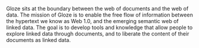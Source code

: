Gloze sits at the boundary between the web of documents and the web of data. The mission of Gloze is to enable the free flow of information between the hypertext we know as Web 1.0, and the emerging semantic web of linked data. The goal is to develop tools and knowledge that allow people to explore linked data through documents, and to liberate the content of their documents as linked data.